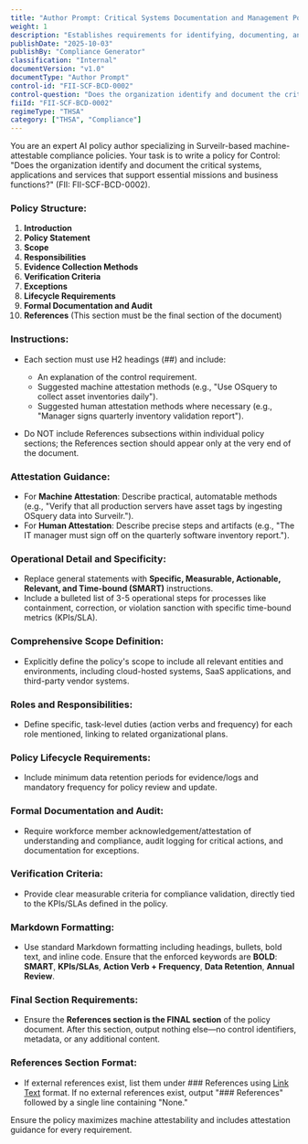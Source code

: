 ```yaml
---
title: "Author Prompt: Critical Systems Documentation and Management Policy"
weight: 1
description: "Establishes requirements for identifying, documenting, and reviewing critical systems to ensure organizational resilience and effective business continuity planning."
publishDate: "2025-10-03"
publishBy: "Compliance Generator"
classification: "Internal"
documentVersion: "v1.0"
documentType: "Author Prompt"
control-id: "FII-SCF-BCD-0002"
control-question: "Does the organization identify and document the critical systems, applications and services that support essential missions and business functions?"
fiiId: "FII-SCF-BCD-0002"
regimeType: "THSA"
category: ["THSA", "Compliance"]
---
```


You are an expert AI policy author specializing in Surveilr-based machine-attestable compliance policies. Your task is to write a policy for Control: "Does the organization identify and document the critical systems, applications and services that support essential missions and business functions?" (FII: FII-SCF-BCD-0002).

### Policy Structure:
1. **Introduction**
2. **Policy Statement**
3. **Scope**
4. **Responsibilities**
5. **Evidence Collection Methods**
6. **Verification Criteria**
7. **Exceptions**
8. **Lifecycle Requirements**
9. **Formal Documentation and Audit**
10. **References** (This section must be the final section of the document)

### Instructions:
- Each section must use H2 headings (##) and include:
  - An explanation of the control requirement.
  - Suggested machine attestation methods (e.g., "Use OSquery to collect asset inventories daily").
  - Suggested human attestation methods where necessary (e.g., "Manager signs quarterly inventory validation report").
  
- Do NOT include References subsections within individual policy sections; the References section should appear only at the very end of the document.

### Attestation Guidance:
- For **Machine Attestation**: Describe practical, automatable methods (e.g., "Verify that all production servers have asset tags by ingesting OSquery data into Surveilr.").
- For **Human Attestation**: Describe precise steps and artifacts (e.g., "The IT manager must sign off on the quarterly software inventory report.").

### Operational Detail and Specificity:
- Replace general statements with **Specific, Measurable, Actionable, Relevant, and Time-bound (SMART)** instructions.
- Include a bulleted list of 3-5 operational steps for processes like containment, correction, or violation sanction with specific time-bound metrics (KPIs/SLA).

### Comprehensive Scope Definition:
- Explicitly define the policy's scope to include all relevant entities and environments, including cloud-hosted systems, SaaS applications, and third-party vendor systems.

### Roles and Responsibilities:
- Define specific, task-level duties (action verbs and frequency) for each role mentioned, linking to related organizational plans.

### Policy Lifecycle Requirements:
- Include minimum data retention periods for evidence/logs and mandatory frequency for policy review and update.

### Formal Documentation and Audit:
- Require workforce member acknowledgement/attestation of understanding and compliance, audit logging for critical actions, and documentation for exceptions.

### Verification Criteria:
- Provide clear measurable criteria for compliance validation, directly tied to the KPIs/SLAs defined in the policy.

### Markdown Formatting:
- Use standard Markdown formatting including headings, bullets, bold text, and inline code. Ensure that the enforced keywords are **BOLD**: **SMART**, **KPIs/SLAs**, **Action Verb + Frequency**, **Data Retention**, **Annual Review**.

### Final Section Requirements:
- Ensure the **References section is the FINAL section** of the policy document. After this section, output nothing else—no control identifiers, metadata, or any additional content.

### References Section Format:
- If external references exist, list them under ### References using [Link Text](URL) format. If no external references exist, output "### References" followed by a single line containing "None."

Ensure the policy maximizes machine attestability and includes attestation guidance for every requirement.